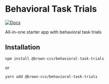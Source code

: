 # Behavioral Task Trials

[![Docs](https://img.shields.io/badge/docs-stable-blue.svg?style=flat-square)](https://brown-ccv.github.io/behavioral-task-trials/index.html)

All-in-one starter app with behavioral task trials

## Installation

`npm install @brown-ccv/behavioral-task-trials`

or

`yarn add @brown-ccv/behavioral-task-trials`
